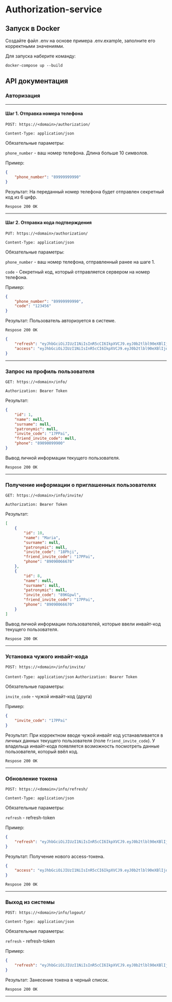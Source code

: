# Authorization-service



## Запуск в Docker

Создайте файл .env на основе примера .env.example, заполните его корректными значениями. 

Для запуска наберите команду:

```shell
docker-compose up --build
```

## API документация

### Авторизация

---
#### Шаг 1. Отправка номера телефона 

`POST: https://<domain>/authorization/`

`Content-Type: application/json`

Обязательные параметры:

`phone_number` - ваш номер телефона. Длина больше 10 символов.

Пример:

```json
{
    "phone_number": "89999999990"
}
```
Результат:
На переданный номер телефона будет отправлен секретный код из 6 цифр.

`Respose 200 OK`

---

#### Шаг 2. Отправка кода подтверждения

`PUT: https://<domain>/authorization/`

`Content-Type: application/json`

Обязательные параметры:

`phone_number` - ваш номер телефона, отправленный ранее на шаге 1.

`code` - Секретный код, который отправляется сервером на номер телефона.

Пример:

```json
{
    "phone_number": "89999999990",
    "code": "123456"
}
```

Результат:
Пользователь авторизуется в системе.

`Respose 200 OK`
```json
{
    "refresh": "eyJhbGciOiJIUzI1NiIsInR5cCI6IkpXVCJ9.eyJ0b2tlbl90eXBlIjoicmVmcmVzaCIsImV4cCI6MTcwMTY4ODc4MSwiaWF0IjoxNzAxNjAyMzgxLCJqdGkiOiIwODk0ZDAyMzczMzY0ZTVkYTM1ODQwOTk3NTU1MzRlMyIsInVzZXJfaWQiOjExfQ.PAg_QRVWZTzHUYTho7nDYKDM1MH5aFogSU1nPbfoyA8",
    "access": "eyJhbGciOiJIUzI1NiIsInR5cCI6IkpXVCJ9.eyJ0b2tlbl90eXBlIjoiYWNjZXNzIiwiZXhwIjoxNzAxNjIzOTgxLCJpYXQiOjE3MDE2MDIzODEsImp0aSI6IjdlM2NiNzgwNzM4YTRmNmFhNTMzNzY0YjYwZjhkYTMyIiwidXNlcl9pZCI6MTF9.bW8jBo3tuRVD_C6vj-BsMZdSDV-2nbnAEIbV6YDzNeA"
}
```

---


### Запрос на профиль пользователя

`GET: https://<domain>/info/`

`Authorization: Bearer Token`

Результат:

```json
{
    "id": 1,
    "name": null,
    "surname": null,
    "patronymic": null,
    "invite_code": "17PPai",
    "friend_invite_code": null,
    "phone": "89090099900"
}
```

Вывод личной информации текущего пользователя.

`Respose 200 OK`

---


### Получение информации о приглашенных пользователях

`GET: https://<domain>/info/invite/`

`Authorization: Bearer Token`

Результат:

```json
[
    {
        "id": 10,
        "name": "Maria",
        "surname": null,
        "patronymic": null,
        "invite_code": "18Phji",
        "friend_invite_code": "17PPai",
        "phone": "89090066678"
    },
    {
        "id": 8,
        "name": null,
        "surname": null,
        "patronymic": null,
        "invite_code": "89KGpwl",
        "friend_invite_code": "17PPai",
        "phone": "89090066670"
    }
]
```

Вывод личной информации пользователей, которые ввели инвайт-код текущего пользователя.

`Respose 200 OK`

---


### Установка чужого инвайт-кода

`POST: https://<domain>/info/invite/`

`Content-Type: application/json`
`Authorization: Bearer Token`

Обязательные параметры:

`invite_code` - чужой инвайт-код (друга)

Пример:

```json
{
    "invite_code": "17PPai"
}
```

Результат:
При корректном вводе чужой инвайт код устанавливается в личных данных текущего пользователя (поле `friend_invite_code`). У владельца инвайт-кода появляется возможность посмотреть данные пользователя, который ввёл код.

`Respose 200 OK`


---


### Обновление токена

`POST: https://<domain>/info/refresh/`

`Content-Type: application/json`

Обязательные параметры:

`refresh` - refresh-token

Пример:

```json
{
    "refresh": "eyJhbGciOiJIUzI1NiIsInR5cCI6IkpXVCJ9.eyJ0b2tlbl90eXBlIjoicmVmcmVzaCIsImV4cCI6MTcwMTg0NjcwMywiaWF0IjoxNzAxNzYwMzAzLCJqdGkiOiIyNTc4MDI5YjY4Y2E0Y2UxYjA1NzY4YzhiNTFiYjA5OCIsInVzZXJfaWQiOjF9.iWwaNa8P9hkOTtZZirPvZUR1YWCt5sIr0C0jrPSlmPU"
}
```

Результат:
Получение нового access-токена.

```json
{
    "access": "eyJhbGciOiJIUzI1NiIsInR5cCI6IkpXVCJ9.eyJ0b2tlbl90eXBlIjoiYWNjZXNzIiwiZXhwIjoxNzAxNzgyMTIzLCJpYXQiOjE3MDE3NjAzMDMsImp0aSI6ImI2MmMxNjE2MGFhYjQ5Y2U4ZDdjMTFjNmYzMTViMDc3IiwidXNlcl9pZCI6MX0.eMKLJVvght8OlEyu0lLbkBCFwzkF5Jlmr-r5PT1BK24"
}
```

`Respose 200 OK`


---

### Выход из системы

`POST: https://<domain>/info/logout/`

`Content-Type: application/json`

Обязательные параметры:

`refresh` - refresh-token

Пример:

```json
{
    "refresh": "eyJhbGciOiJIUzI1NiIsInR5cCI6IkpXVCJ9.eyJ0b2tlbl90eXBlIjoicmVmcmVzaCIsImV4cCI6MTcwMTg0NjcwMywiaWF0IjoxNzAxNzYwMzAzLCJqdGkiOiIyNTc4MDI5YjY4Y2E0Y2UxYjA1NzY4YzhiNTFiYjA5OCIsInVzZXJfaWQiOjF9.iWwaNa8P9hkOTtZZirPvZUR1YWCt5sIr0C0jrPSlmPU"
}
```

Результат:
Занесение токена в черный список.

`Respose 200 OK`


---

